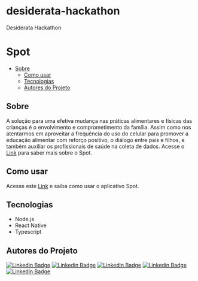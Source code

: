 # desiderata-hackathon
Desiderata Hackathon

# Spot

 * [Sobre](#Sobre)
   * [Como usar](#como-usar)
   * [Tecnologias](#Tecnologias)
   * [Autores do Projeto](#Autores-do-Projeto)


## Sobre

A solução para uma efetiva mudança nas práticas alimentares e físicas das crianças é o envolvimento e comprometimento da família. Assim como nos atentarmos em aproveitar a frequência do uso do celular para promover a educação alimentar com reforço positivo, o diálogo entre pais e filhos, e também auxiliar os profissionais de saúde na coleta de dados. Acesse o [Link](https://www.youtube.com/watch?v=GZNOGPM4UrI&feature=youtu.be) para saber mais sobre o Spot.

## Como usar

Acesse este [Link](https://youtu.be/yV2wEFefheE) e saiba como usar o aplicativo Spot.


## Tecnologias

* Node.js
* React Native
* Typescript


## Autores do Projeto

[![Linkedin Badge](https://img.shields.io/badge/-Andréa-red?style=flat-square&logo=Linkedin&logoColor=white&link=https://www.linkedin.com/in/andr%C3%A9a-cristina-biavatti-79811a31/)](https://www.linkedin.com/in/andr%C3%A9a-cristina-biavatti-79811a31/) [![Linkedin Badge](https://img.shields.io/badge/-Diego-black?style=flat-square&logo=Linkedin&logoColor=white&link=https://br.linkedin.com/in/diego-ciuldim-bonagurio-a42940196)](https://br.linkedin.com/in/diego-ciuldim-bonagurio-a42940196) [![Linkedin Badge](https://img.shields.io/badge/-Victor-purple?style=flat-square&logo=Linkedin&logoColor=white&link=https://www.linkedin.com/in/victorpires04/)](https://www.linkedin.com/in/victorpires04/) [![Linkedin Badge](https://img.shields.io/badge/-Gabriel-blue?style=flat-square&logo=Linkedin&logoColor=white&link=https://www.linkedin.com/in/gabrieljcouto/)](https://www.linkedin.com/in/gabrieljcouto/) [![Linkedin Badge](https://img.shields.io/badge/-Bianca-pink?style=flat-square&logo=Linkedin&logoColor=white&link=https://www.linkedin.com/in/bianca-rafaela-351670b9/)](https://www.linkedin.com/in/bianca-rafaela-351670b9/)
